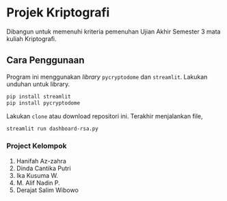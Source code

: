# Projek Kriptografi

Dibangun untuk memenuhi kriteria pemenuhan Ujian Akhir Semester 3 mata kuliah Kriptografi.

## Cara Penggunaan

Program ini menggunakan _library_ `pycryptodome` dan `streamlit`. Lakukan unduhan untuk library.

```bash
pip install streamlit
pip install pycryptodome
```

Lakukan `clone` atau download repositori ini.
Terakhir menjalankan file, 

```bash
streamlit run dashboard-rsa.py
```
### Project Kelompok 
1. Hanifah Az-zahra
2. Dinda Cantika Putri
3. Ika Kusuma W.
4. M. Alif Nadin P.
5. Derajat Salim Wibowo
